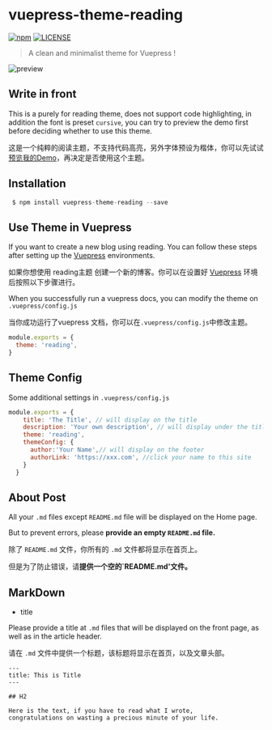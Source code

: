 
# vuepress-theme-reading

[![npm](https://img.shields.io/npm/v/vuepress-theme-reading.svg)](https://www.npmjs.com/package/vuepress-theme-reading)
[![LICENSE](https://img.shields.io/npm/l/vuepress-theme-reading.svg)](https://github.com/viko16/vuepress-theme-reading/blob/master/LICENSE)

>A clean and minimalist theme for Vuepress !

![preview](https://s2.loli.net/2022/04/12/RBsjZ2nvgWYXcTh.png)

## Write in front

This is a purely for reading theme, does not support code highlighting, in addition the font is preset `cursive`, you can try to preview the demo first before deciding whether to use this theme.

这是一个纯粹的阅读主题，不支持代码高亮，另外字体预设为楷体，你可以先试试[预览我的Demo](https://reading.okarin.cn)，再决定是否使用这个主题。

## Installation

```js
 $ npm install vuepress-theme-reading --save
```


## Use Theme in Vuepress

If you want to create a new blog using reading. You can follow these steps after setting up the [Vuepress](https://www.vuepress.cn/) environments.

如果你想使用 reading主题 创建一个新的博客。你可以在设置好 [Vuepress](https://www.vuepress.cn/) 环境后按照以下步骤进行。

When you successfully run a vuepress docs, you can modify the theme on `.vuepress/config.js` 

当你成功运行了vuepress 文档，你可以在`.vuepress/config.js`中修改主题。

```js
module.exports = {
  theme: 'reading',
}
```
## Theme Config

Some additional settings in `.vuepress/config.js` 

```js
module.exports = {
    title: 'The Title', // will display on the title
    description: 'Your own description', // will display under the title
    theme: 'reading',
    themeConfig: {
      author:'Your Name',// will display on the footer
      authorLink: 'https://xxx.com', //click your name to this site
    }
  }
```


## About Post

All your `.md` files except `README.md` file will be displayed on the Home page. 

But to prevent errors, please **provide an empty `README.md` file.**

除了 `README.md` 文件，你所有的 `.md` 文件都将显示在首页上。

但是为了防止错误，请**提供一个空的`README.md'文件。**

## MarkDown

- title 

Please provide a title at `.md` files that will be displayed on the front page, as well as in the article header.

请在 `.md` 文件中提供一个标题，该标题将显示在首页，以及文章头部。

```
---
title: This is Title
---

## H2

Here is the text, if you have to read what I wrote,
congratulations on wasting a precious minute of your life.

```

